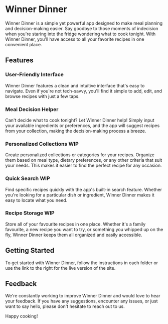 # Winner Dinner

Winner Dinner is a simple yet powerful app designed to make meal planning and decision-making easier. Say goodbye to those moments of indecision when you're staring into the fridge wondering what to cook tonight. With Winner Dinner, you'll have access to all your favorite recipes in one convenient place.

## Features

### User-Friendly Interface
Winner Dinner features a clean and intuitive interface that's easy to navigate. Even if you're not tech-savvy, you'll find it simple to add, edit, and browse recipes with just a few taps.

### Meal Decision Helper
Can't decide what to cook tonight? Let Winner Dinner help! Simply input your available ingredients or preferences, and the app will suggest recipes from your collection, making the decision-making process a breeze.

### Personalized Collections WIP
Create personalized collections or categories for your recipes. Organize them based on meal type, dietary preferences, or any other criteria that suit your needs. This makes it easier to find the perfect recipe for any occasion.

### Quick Search WIP
Find specific recipes quickly with the app's built-in search feature. Whether you're looking for a particular dish or ingredient, Winner Dinner makes it easy to locate what you need.

### Recipe Storage WIP
Store all of your favourite recipes in one place. Whether it's a family favourite, a new recipe you want to try, or something you whipped up on the fly, Winner Dinner keeps them all organized and easily accessible.

## Getting Started

To get started with Winner Dinner, follow the instructions in each folder or use the link to the right for the live version of the site.

## Feedback

We're constantly working to improve Winner Dinner and would love to hear your feedback. If you have any suggestions, encounter any issues, or just want to say hello, please don't hesitate to reach out to us.

Happy cooking!
